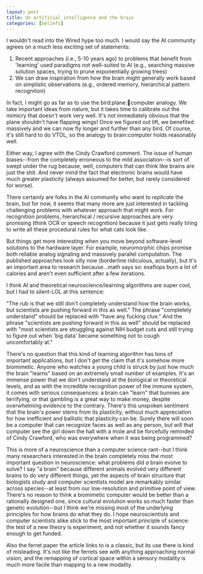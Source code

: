 ```yaml
---
layout: post
title: On artificial intelligence and the brain
categories: [beliefs]
---
```


I wouldn't read into the Wired hype too much. I would say the AI community agrees on a much less exciting set of statements:

1) Recent approaches (i.e., 5-10 years ago) to problems that benefit from 'learning' used paradigms not well-suited to AI (e.g., searching massive solution spaces, trying to prune exponentially growing trees)
2) We can draw inspiration from how the brain might generally work based on simplistic observations (e.g., ordered memory, hierarchical pattern recognition)

In fact, I might go as far as to use the bird:plane::brain:computer analogy. We take important ideas from nature, but it takes time to calibrate out the mimicry that doesn't work very well. It's not immediately obvious that the plane shouldn't have flapping wings! Once we figured out lift, we benefited massively and we can now fly longer and further than any bird. Of course, it's still hard to do VTOL, so the analogy to brain:computer holds reasonably well.

Either way, I agree with the Cindy Crawford comment. The issue of human biases--from the completely erroneous to the mild association--is sort of swept under the rug because, well, computers that can think like brains are just the shit. And never mind the fact that electronic brains would have much greater plasticity (always assumed for better, but rarely considered for worse).

There certainly are folks in the AI community who want to *replicate* the brain, but for now, it seems that many more are just interested in tackling challenging problems with whatever approach that might work. For recognition problems, hierarchical / recursive approaches are very promising (think OCR or speech recognition) because it just gets really tiring to write all these procedural rules for what cats look like.

But things get more interesting when you move beyond software-level solutions to the hardware layer. For example, neuromorphic chips promise both reliable analog signaling and massively parallel computation. The published approaches look silly now (borderline ridiculous, actually), but it's an important area to research because...math says so: exaflops burn a lot of calories and aren't even sufficient after a few iterations.

I think AI and theoretical neuroscience/learning algorithms are super cool, but I had to silent-LOL at this sentence:

"The rub is that we still don’t completely understand how the brain works, but scientists are pushing forward in this as well." 
The phrase "completely understand" should be replaced with "have any fucking clue." And the phrase "scientists are pushing forward in this as well" should be replaced with "most scientists are struggling against NIH budget cuts and still trying to figure out when 'big data' became something not to cough uncomfortably at."

There's no question that this kind of learning algorithm has tons of important applications, but I don't get the claim that it's somehow more biomimetic. Anyone who watches a young child is struck by just how much the brain "learns" based on an extremely small number of examples. It's an immense power that we don't understand at the biological or theoretical levels, and as with the incredible recognition power of the immune system, it comes with serious consequences: a brain can "learn" that bunnies are terrifying, or that gambling is a great way to make money, despite overwhelming evidence to the contrary. There's this unspoken sentiment that the brain's power stems from its plasticity, without much appreciation for how inefficient and ballistic that plasticity can be. Surely there will soon be a computer that can recognize faces as well as any person, but will that computer see the girl down the hall with a mole and be forcefully reminded of Cindy Crawford, who was everywhere when it was being programmed?

This is more of a neuroscience than a computer science rant--but I think many researchers interested in the brain completely miss the most important question in neuroscience: what problems did *a* brain evolve to solve? I say "a brain" because different animals evolved very different brains to do very different things, yet the aspects of brain structure that biologists study and computer scientists model are remarkably similar across species--at least from our low-resolution and primitive point of view. There's no reason to think a biomimetic computer would be better than a rationally designed one, since cultural evolution works so much faster than genetic evolution--but I think we're missing most of the underlying principles for how brains do what they do. I hope neuroscientists and computer scientists alike stick to the most important principle of science: the test of a new theory is experiment, and not whether it sounds fancy enough to get funded.

Also the ferret paper the article links to is a classic, but its use there is kind of misleading. It's not like the ferrets see with anything approaching normal vision, and the remapping of cortical space within a sensory modality is much more facile than mapping to a new modality.